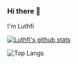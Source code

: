 ### Hi there 👋

I'm Luthfi

[![Luthfi's github stats](https://github-readme-stats.vercel.app/api?username=jennndol&theme=radical&show_icons=true)](https://github.com/anuraghazra/github-readme-stats)

![Top Langs](https://github-readme-stats.vercel.app/api/top-langs/?username=jennndol&hide=TeX&layout=compact&theme=radical&show_icons=true)